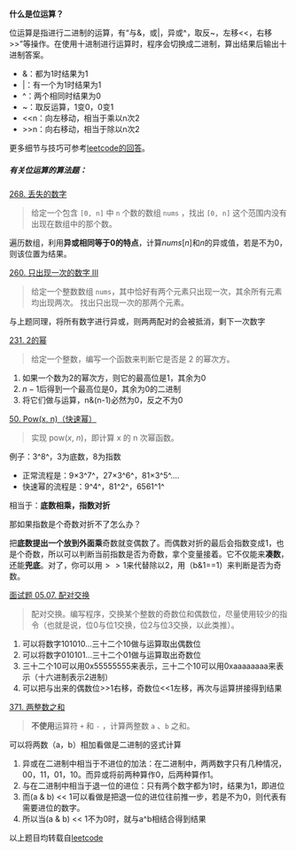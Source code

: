 **什么是位运算？**

位运算是指进行二进制的运算，有“与&，或|，异或^，取反~，左移<<，右移>>”等操作。在使用十进制进行运算时，程序会切换成二进制，算出结果后输出十进制答案。

- &：都为1时结果为1
- |：有一个为1时结果为1
- ^：两个相同时结果为0
- ~：取反运算，1变0，0变1
- <<n：向左移动，相当于乘以n次2
- \>>n：向右移动，相当于除以n次2

更多细节与技巧可参考[leetcode的回答](https://www.zhihu.com/answer/736472332)。

##### 有关位运算的算法题：

[268. 丢失的数字](https://leetcode-cn.com/problems/missing-number/)

>给定一个包含 `[0, n]` 中 `n` 个数的数组 `nums` ，找出 `[0, n]` 这个范围内没有出现在数组中的那个数。

遍历数组，利用**异或相同等于0的特点**，计算$nums[n]$和$n$的异或值，若是不为0，则该位置为结果。

[260. 只出现一次的数字 III](https://leetcode-cn.com/problems/single-number-iii/)

> 给定一个整数数组 `nums`，其中恰好有两个元素只出现一次，其余所有元素均出现两次。 找出只出现一次的那两个元素。

与上题同理，将所有数字进行异或，则两两配对的会被抵消，剩下一次数字

[231. 2的幂](https://leetcode-cn.com/problems/power-of-two/)

> 给定一个整数，编写一个函数来判断它是否是 2 的幂次方。

1. 如果一个数为2的幂次方，则它的最高位是1，其余为0
2. $n-1$后得到一个最高位是0，其余为0的二进制
3. 将它们做与运算，n&(n-1)必然为0，反之不为0

[50. Pow(x, n)（快速幂）](https://leetcode-cn.com/problems/powx-n/)

> 实现 pow(*x*, *n*)，即计算 x 的 n 次幂函数。

例子：3^8^，3为底数，8为指数

- 正常流程是：9×3^7^，27×3^6^，81×3^5^....
- 快速幂的流程是：9^4^，81^2^，6561^1^

相当于：**底数相乘，指数对折**

那如果指数是个奇数对折不了怎么办？

把**底数提出一个放到外面乘**奇数就变偶数了。而偶数对折的最后会指数变成1，也是个奇数，所以可以判断当前指数是否为奇数，拿个变量接着。它不仅能来**凑数**，还能**兜底**。对了，你可以用$>>1$来代替除以2，用（b&1==1）来判断是否为奇数。

[面试题 05.07. 配对交换](https://leetcode-cn.com/problems/exchange-lcci/)

> 配对交换。编写程序，交换某个整数的奇数位和偶数位，尽量使用较少的指令（也就是说，位0与位1交换，位2与位3交换，以此类推）。

1. 可以将数字101010...三十二个10做与运算取出偶数位
2. 可以将数字010101...三十二个01做与运算取出奇数位
3. 三十二个10可以用0x55555555来表示，三十二个10可以用0xaaaaaaaa来表示（十六进制表示2进制）
4. 可以把与出来的偶数位>>1右移，奇数位<<1左移，再次与运算拼接得到结果

[371. 两整数之和](https://leetcode-cn.com/problems/sum-of-two-integers/)

> **不使用**运算符 `+` 和 `-` ，计算两整数 `a` 、`b` 之和。

可以将两数（a，b）相加看做是二进制的竖式计算

1. 异或在二进制中相当于不进位的加法：在二进制中，两两数字只有几种情况，00，11，01，10。而异或将前两种算作0，后两种算作1。
2. 与在二进制中相当于退一位的进位：只有两个数字都为1时，结果为1，即进位
3. 而(a & b) << 1可以看做是把退一位的进位往前推一步，若是不为0，则代表有需要进位的数字。
4. 所以当(a & b) << 1不为0时，就与a^b相结合得到结果

以上题目均转载自[leetcode](https://leetcode-cn.com/)